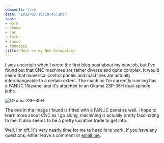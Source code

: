 ```yaml
---
comments: true
date: "2012-03-19T19:46:20Z"
tags:
- work
- okuma
- cnc
- lathe
- fanuc
- robotics
title: More on my New Occupation
---
```


I was uncertain when I wrote the first blog post about my new job, but I've
found out that CNC machines are rather diverse and quite complex. It would seem
that numerical control panels and machines are actually interchangeable to a
certain extent. The machine I'm currently running has a FANUC 18i panel and
it's attached to an Okuma 2SP-35H dual-spindle lathe.

![Okuma 2SP-35H][1]

The one in the image I found is fitted with a FANUC panel as well. I hope to
learn more about CNC as I go along, machining is actually pretty fascinating to
me. It also seems to be a pretty lucrative trade to get into.

Well, I'm off. It's very nearly time for me to head in to work. If you have any
questions, either leave a comment or [email me][2].

[1]: /img/2012/okuma-2SP-35H.jpg
[2]: mailto:redlegion@gmail.com
